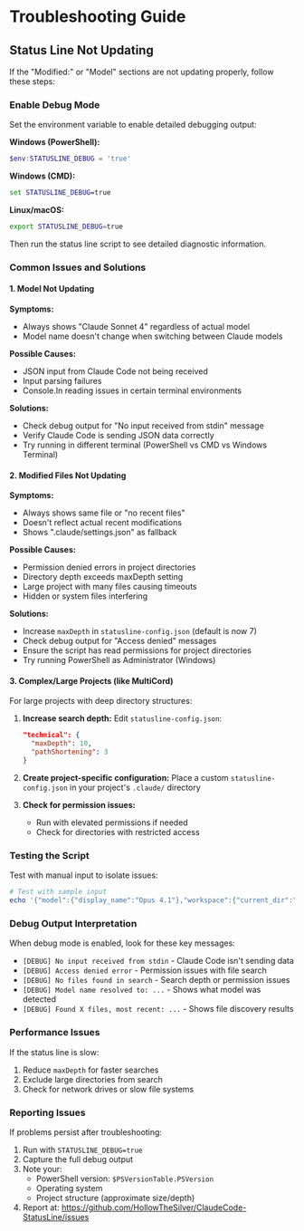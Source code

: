 # Troubleshooting Guide

## Status Line Not Updating

If the "Modified:" or "Model" sections are not updating properly, follow these steps:

### Enable Debug Mode

Set the environment variable to enable detailed debugging output:

**Windows (PowerShell):**
```powershell
$env:STATUSLINE_DEBUG = 'true'
```

**Windows (CMD):**
```cmd
set STATUSLINE_DEBUG=true
```

**Linux/macOS:**
```bash
export STATUSLINE_DEBUG=true
```

Then run the status line script to see detailed diagnostic information.

### Common Issues and Solutions

#### 1. Model Not Updating

**Symptoms:**
- Always shows "Claude Sonnet 4" regardless of actual model
- Model name doesn't change when switching between Claude models

**Possible Causes:**
- JSON input from Claude Code not being received
- Input parsing failures
- Console.In reading issues in certain terminal environments

**Solutions:**
- Check debug output for "No input received from stdin" message
- Verify Claude Code is sending JSON data correctly
- Try running in different terminal (PowerShell vs CMD vs Windows Terminal)

#### 2. Modified Files Not Updating

**Symptoms:**
- Always shows same file or "no recent files"
- Doesn't reflect actual recent modifications
- Shows ".claude/settings.json" as fallback

**Possible Causes:**
- Permission denied errors in project directories
- Directory depth exceeds maxDepth setting
- Large project with many files causing timeouts
- Hidden or system files interfering

**Solutions:**
- Increase `maxDepth` in `statusline-config.json` (default is now 7)
- Check debug output for "Access denied" messages
- Ensure the script has read permissions for project directories
- Try running PowerShell as Administrator (Windows)

#### 3. Complex/Large Projects (like MultiCord)

For large projects with deep directory structures:

1. **Increase search depth:**
   Edit `statusline-config.json`:
   ```json
   "technical": {
     "maxDepth": 10,
     "pathShortening": 3
   }
   ```

2. **Create project-specific configuration:**
   Place a custom `statusline-config.json` in your project's `.claude/` directory

3. **Check for permission issues:**
   - Run with elevated permissions if needed
   - Check for directories with restricted access

### Testing the Script

Test with manual input to isolate issues:

```powershell
# Test with sample input
echo '{"model":{"display_name":"Opus 4.1"},"workspace":{"current_dir":"C:\\path\\to\\project"}}' | .\statusline.ps1
```

### Debug Output Interpretation

When debug mode is enabled, look for these key messages:

- `[DEBUG] No input received from stdin` - Claude Code isn't sending data
- `[DEBUG] Access denied error` - Permission issues with file search
- `[DEBUG] No files found in search` - Search depth or permission issues
- `[DEBUG] Model name resolved to: ...` - Shows what model was detected
- `[DEBUG] Found X files, most recent: ...` - Shows file discovery results

### Performance Issues

If the status line is slow:

1. Reduce `maxDepth` for faster searches
2. Exclude large directories from search
3. Check for network drives or slow file systems

### Reporting Issues

If problems persist after troubleshooting:

1. Run with `STATUSLINE_DEBUG=true`
2. Capture the full debug output
3. Note your:
   - PowerShell version: `$PSVersionTable.PSVersion`
   - Operating system
   - Project structure (approximate size/depth)
4. Report at: https://github.com/HollowTheSilver/ClaudeCode-StatusLine/issues